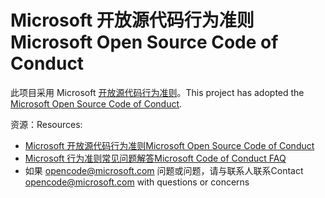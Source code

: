 # <a name="microsoft-open-source-code-of-conduct"></a><span data-ttu-id="0ec3a-101">Microsoft 开放源代码行为准则</span><span class="sxs-lookup"><span data-stu-id="0ec3a-101">Microsoft Open Source Code of Conduct</span></span>  

<span data-ttu-id="0ec3a-102">此项目采用 Microsoft [开放源代码行为准则](https://opensource.microsoft.com/codeofconduct)。</span><span class="sxs-lookup"><span data-stu-id="0ec3a-102">This project has adopted the [Microsoft Open Source Code of Conduct](https://opensource.microsoft.com/codeofconduct).</span></span>  

<span data-ttu-id="0ec3a-103">资源：</span><span class="sxs-lookup"><span data-stu-id="0ec3a-103">Resources:</span></span>  

*   [<span data-ttu-id="0ec3a-104">Microsoft 开放源代码行为准则</span><span class="sxs-lookup"><span data-stu-id="0ec3a-104">Microsoft Open Source Code of Conduct</span></span>](https://opensource.microsoft.com/codeofconduct)  
*   [<span data-ttu-id="0ec3a-105">Microsoft 行为准则常见问题解答</span><span class="sxs-lookup"><span data-stu-id="0ec3a-105">Microsoft Code of Conduct FAQ</span></span>](https://opensource.microsoft.com/codeofconduct/faq)  
*   <span data-ttu-id="0ec3a-106">如果 [opencode@microsoft.com](mailto:opencode@microsoft.com) 问题或问题，请与联系人联系</span><span class="sxs-lookup"><span data-stu-id="0ec3a-106">Contact [opencode@microsoft.com](mailto:opencode@microsoft.com) with questions or concerns</span></span>  
